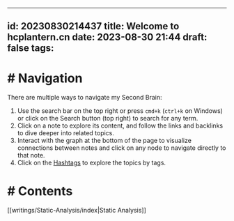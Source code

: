 
---
id: 20230830214437
title: Welcome to hcplantern.cn
date: 2023-08-30 21:44
draft: false
tags: 
---

# # Navigation

There are multiple ways to navigate my Second Brain:

1. Use the search bar on the top right or press `cmd+k` (`ctrl+k` on Windows) or click on the Search button (top right) to search for any term.
2. Click on a note to explore its content, and follow the links and backlinks to dive deeper into related topics.
3. Interact with the graph at the bottom of the page to visualize connections between notes and click on any node to navigate directly to that note.
4. Click on the [Hashtags](tags) to explore the topics by tags.

# # Contents
[[writings/Static-Analysis/index|Static Analysis]]